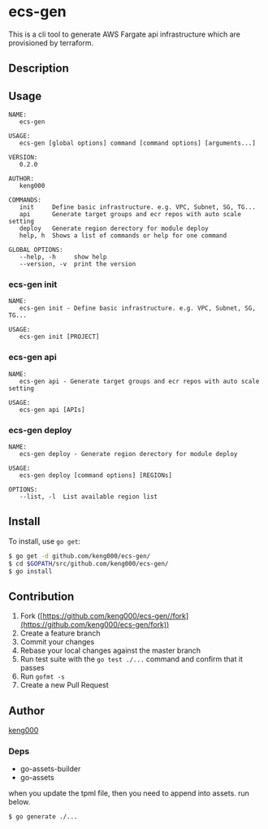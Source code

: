 # ecs-gen

This is a cli tool to generate AWS Fargate api infrastructure which are provisioned by terraform.

## Description

## Usage

```
NAME:
   ecs-gen

USAGE:
   ecs-gen [global options] command [command options] [arguments...]

VERSION:
   0.2.0

AUTHOR:
   keng000

COMMANDS:
   init     Define basic infrastructure. e.g. VPC, Subnet, SG, TG...
   api      Generate target groups and ecr repos with auto scale setting
   deploy   Generate region derectory for module deploy
   help, h  Shows a list of commands or help for one command

GLOBAL OPTIONS:
   --help, -h     show help
   --version, -v  print the version
```

### ecs-gen init

```
NAME:
   ecs-gen init - Define basic infrastructure. e.g. VPC, Subnet, SG, TG...

USAGE:
   ecs-gen init [PROJECT]
```

### ecs-gen api

```
NAME:
   ecs-gen api - Generate target groups and ecr repos with auto scale setting

USAGE:
   ecs-gen api [APIs]
```

### ecs-gen deploy

```
NAME:
   ecs-gen deploy - Generate region derectory for module deploy

USAGE:
   ecs-gen deploy [command options] [REGIONs]

OPTIONS:
   --list, -l  List available region list
```

## Install

To install, use `go get`:

```bash
$ go get -d github.com/keng000/ecs-gen/
$ cd $GOPATH/src/github.com/keng000/ecs-gen/
$ go install
```

## Contribution

1. Fork ([https://github.com/keng000/ecs-gen//fork](https://github.com/keng000/ecs-gen/fork))
1. Create a feature branch
1. Commit your changes
1. Rebase your local changes against the master branch
1. Run test suite with the `go test ./...` command and confirm that it passes
1. Run `gofmt -s`
1. Create a new Pull Request

## Author

[keng000](https://github.com/keng000)


### Deps

- go-assets-builder
- go-assets

when you update the tpml file, then you need to append into assets.
run below.

```
$ go generate ./...
```